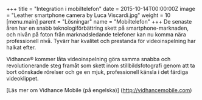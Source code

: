 +++
title = "Integration i mobiltelefon"
date = 2015-10-14T00:00:00Z
image = "Leather smartphone camera by Luca Viscardi.jpg"
weight = 10
[menu.main]
parent = "Lösningar"
name = "Mobiltelefon"
+++
De senaste åren har en snabb teknologiförbättring skett på smartphone-marknaden, och nivån på foton från marknadsledande telefoner kan nu komma nära professionell nivå. Tyvärr har kvalitet och prestanda för videoinspelning har halkat efter.

Vidhance® kommer låta videoinspelning göra samma snabba och revolutionerande steg framåt som skett inom stillbildsfotografi genom att ta bort oönskade rörelser och ge en mjuk, professionell känsla i det färdiga videoklippet.
<!--more-->
[Läs mer om Vidhance Mobile (på engelska)] (http://vidhancemobile.com)
